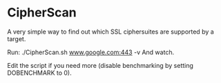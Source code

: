 CipherScan
==========
A very simple way to find out which SSL ciphersuites are supported by a target.

Run: ./CipherScan.sh www.google.com:443 -v
And watch.

Edit the script if you need more (disable benchmarking by setting DOBENCHMARK to 0).
